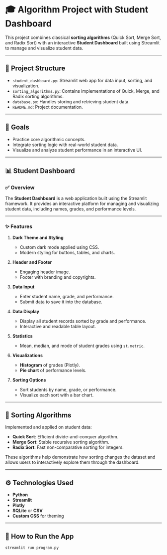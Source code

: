 # 🎓 Algorithm Project with Student Dashboard

This project combines classical **sorting algorithms** (Quick Sort, Merge Sort, and Radix Sort) with an interactive **Student Dashboard** built using Streamlit to manage and visualize student data.

---

## 📌 Project Structure

- `student_dashboard.py`: Streamlit web app for data input, sorting, and visualization.
- `sorting_algorithms.py`: Contains implementations of Quick, Merge, and Radix sorting algorithms.
- `database.py`: Handles storing and retrieving student data.
- `README.md`: Project documentation.

---

## 🎯 Goals

- Practice core algorithmic concepts.
- Integrate sorting logic with real-world student data.
- Visualize and analyze student performance in an interactive UI.

---

## 📊 Student Dashboard

### ✅ Overview

The **Student Dashboard** is a web application built using the Streamlit framework. It provides an interactive platform for managing and visualizing student data, including names, grades, and performance levels.

---

### ✨ Features

1. **Dark Theme and Styling**
   - Custom dark mode applied using CSS.
   - Modern styling for buttons, tables, and charts.

2. **Header and Footer**
   - Engaging header image.
   - Footer with branding and copyrights.

3. **Data Input**
   - Enter student name, grade, and performance.
   - Submit data to save it into the database.

4. **Data Display**
   - Display all student records sorted by grade and performance.
   - Interactive and readable table layout.

5. **Statistics**
   - Mean, median, and mode of student grades using `st.metric`.

6. **Visualizations**
   - **Histogram** of grades (Plotly).
   - **Pie chart** of performance levels.

7. **Sorting Options**
   - Sort students by name, grade, or performance.
   - Visualize each sort with a bar chart.

---

## 🧮 Sorting Algorithms

Implemented and applied on student data:

- **Quick Sort**: Efficient divide-and-conquer algorithm.
- **Merge Sort**: Stable recursive sorting algorithm.
- **Radix Sort**: Fast non-comparative sorting for integers.

These algorithms help demonstrate how sorting changes the dataset and allows users to interactively explore them through the dashboard.

---

## ⚙️ Technologies Used

- **Python**
- **Streamlit**
- **Plotly**
- **SQLite** or **CSV**
- **Custom CSS** for theming

---

## 🚀 How to Run the App

```bash
streamlit run program.py
